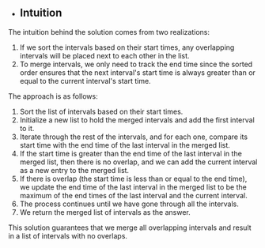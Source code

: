
- ## Intuition

The intuition behind the solution comes from two realizations:

1. If we sort the intervals based on their start times, any overlapping intervals will be placed next to each other in the list.
2. To merge intervals, we only need to track the end time since the sorted order ensures that the next interval's start time is always greater than or equal to the current interval's start time.

The approach is as follows:

1. Sort the list of intervals based on their start times.
2. Initialize a new list to hold the merged intervals and add the first interval to it.
3. Iterate through the rest of the intervals, and for each one, compare its start time with the end time of the last interval in the merged list.
4. If the start time is greater than the end time of the last interval in the merged list, then there is no overlap, and we can add the current interval as a new entry to the merged list.
5. If there is overlap (the start time is less than or equal to the end time), we update the end time of the last interval in the merged list to be the maximum of the end times of the last interval and the current interval.
6. The process continues until we have gone through all the intervals.
7. We return the merged list of intervals as the answer.

This solution guarantees that we merge all overlapping intervals and result in a list of intervals with no overlaps.